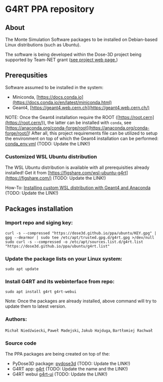 # G4RT PPA repository

## About
The Monte Simulation Software packages to be installed on Debian-based Linux distributions (such as Ubuntu).

The software is being developed within the Dose-3D project being supported by Team-NET grant ([see project web page.](https://dose3d.fis.agh.edu.pl/en/projekt-dose-3d-z-programu-team-net-fnp-eng/))


## Prerequsities
Software assumed to be installed in the system:
* Miniconda, [https://docs.conda.io](https://docs.conda.io/en/latest/miniconda.html)
* Geant4, [https://geant4.web.cern.ch](https://geant4.web.cern.ch/)

NOTE: Once the Geant4 installation require the ROOT ([https://root.cern](https://root.cern/)), the latter can be installed with `conda`, see [https://anaconda.org/conda-forge/root](https://anaconda.org/conda-forge/root/)! After all, this project requirements file can be utilized to setup the environment on top of which the Geant4 installation can be performed: [conda_env.yml](https://git.plgrid.pl/projects/TND3D/repos/dose3d-geant4-linac/browse/conda_env.yml?at=refs%2Fheads%2FTNSIM-260-init-final-app-logger) (TODO: Update the LINK!)

### Customized WSL Ubuntu distribution
The WSL Ubuntu distribution is available with all prerequisities already installed! Get it from [https://figshare.com/wsl-ubuntu-g4rt](https://figshare.com/) (TODO: Update the LINK!)

How-To: [Installing custom WSL distribution with Geant4 and Anaconda](https://git.plgrid.pl/projects/TND3D/repos/dose3d-geant4-linac/browse/docs/wsl-ubuntu-22.04.md?at=refs%2Fheads%2FTNSIM-260-init-final-app-logger) (TODO: Update the LINK!)

## Packages installation
### Import repo and siging key:

```
curl -s --compressed "https://dose3d.github.io/ppa/ubuntu/KEY.gpg" | gpg --dearmor | sudo tee /etc/apt/trusted.gpg.d/g4rt.gpg >/dev/null
sudo curl -s --compressed -o /etc/apt/sources.list.d/g4rt.list "https://dose3d.github.io/ppa/ubuntu/g4rt.list"
```
### Update the package lists on your Linux system:
```
sudo apt update
```

### Install G4RT and its webinterface from repo:

```
sudo apt install g4rt g4rt-webui
```
Note: Once the packages are already installed, above command will try to update them to latest version.


### Authors:
`Michał Niedźwiecki`, `Paweł Madejski`, `Jakub Hajduga`, `Bartłomiej Rachwał`

### Source code
The PPA packages are being created on top of the:
* PyDose3D package: [pydose3d](https://git.plgrid.pl/projects/TND3D/repos/pydose3d/browse) (TODO: Update the LINK!)
* G4RT app: [g4rt](https://git.plgrid.pl/projects/TND3D/repos/dose3d-geant4-linac/browse?at=TNSIM-260-init-final-app-logger) (TODO: Update the name and the LINK!) 
* G4RT webui [g4rt-ui](https://git.plgrid.pl/projects/TND3D/repos/webinterface/browse) (TODO: Update the LINK!)
